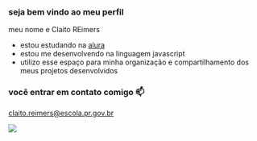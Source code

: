### seja bem vindo ao meu perfil

 meu nome e Claito REimers

- estou estudando na [alura](https.alura.com.br)
- estou me desenvolvendo na linguagem javascript
- utilizo esse espaço para minha organização e compartilhamento dos meus projetos desenvolvidos

### você entrar em contato comigo 📫

claito.reimers@escola.pr.gov.br


![](https://media.tenor.com/I9U3UFzzk1EAAAAM/hug-love.gif)
